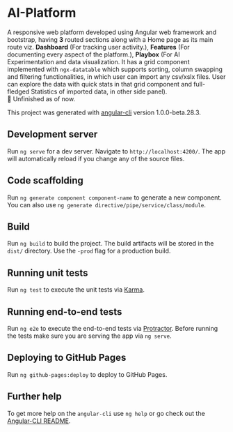 # AI-Platform 
A responsive web platform developed using Angular web framework and bootstrap, having <b>3</b> routed sections along with a Home page as its main route viz. <b>Dashboard</b> (For tracking user activity.), <b>Features</b> (For documenting every aspect of the platform.), <b>Playbox</b> (For AI Experimentation and data visualization. It has a grid component implemented with `ngx-datatable` which supports sorting, column swapping and filtering functionalities, in which user can import any csv/xslx files. User can explore the data with quick stats in that grid component and full-fledged Statistics of imported data, in other side panel).
<br>🚧 Unfinished as of now.

This project was generated with [angular-cli](https://github.com/angular/angular-cli) version 1.0.0-beta.28.3.

## Development server
Run `ng serve` for a dev server. Navigate to `http://localhost:4200/`. The app will automatically reload if you change any of the source files.

## Code scaffolding

Run `ng generate component component-name` to generate a new component. You can also use `ng generate directive/pipe/service/class/module`.

## Build

Run `ng build` to build the project. The build artifacts will be stored in the `dist/` directory. Use the `-prod` flag for a production build.

## Running unit tests

Run `ng test` to execute the unit tests via [Karma](https://karma-runner.github.io).

## Running end-to-end tests

Run `ng e2e` to execute the end-to-end tests via [Protractor](http://www.protractortest.org/).
Before running the tests make sure you are serving the app via `ng serve`.

## Deploying to GitHub Pages

Run `ng github-pages:deploy` to deploy to GitHub Pages.

## Further help

To get more help on the `angular-cli` use `ng help` or go check out the [Angular-CLI README](https://github.com/angular/angular-cli/blob/master/README.md).
